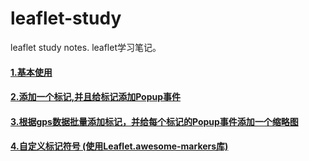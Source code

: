 # leaflet-study
leaflet study notes. leaflet学习笔记。

#### [1.基本使用](./1/Readme.md )

#### [2.添加一个标记,并且给标记添加Popup事件](./1/Readme.md )

#### [3.根据gps数据批量添加标记，并给每个标记的Popup事件添加一个缩略图](./3/Readme.md )

#### [4.自定义标记符号 (使用Leaflet.awesome-markers库)](./3/Readme.md )